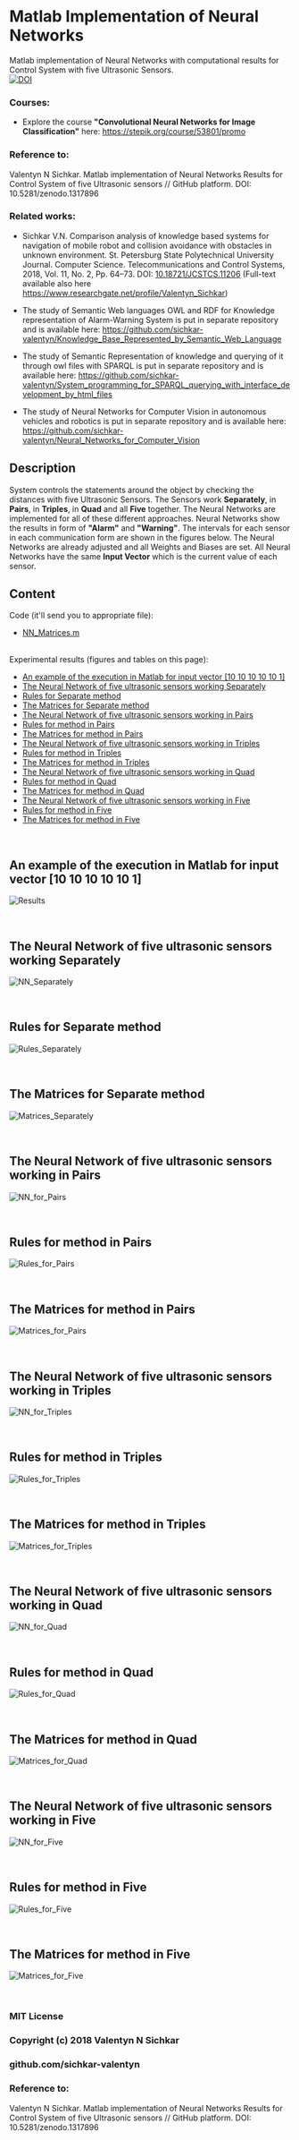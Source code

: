 # Matlab Implementation of Neural Networks
Matlab implementation of Neural Networks with computational results for Control System with five Ultrasonic Sensors.
<br/>[![DOI](https://zenodo.org/badge/DOI/10.5281/zenodo.1317896.svg)](https://doi.org/10.5281/zenodo.1317896)

### Courses:
* Explore the course **"Convolutional Neural Networks for Image Classification"** here: https://stepik.org/course/53801/promo

### Reference to:
Valentyn N Sichkar. Matlab implementation of Neural Networks Results for Control System of five Ultrasonic sensors // GitHub platform. DOI: 10.5281/zenodo.1317896

### Related works:
* Sichkar V.N. Comparison analysis of knowledge based systems for navigation of mobile robot and collision avoidance with obstacles in unknown environment. St. Petersburg State Polytechnical University Journal. Computer Science. Telecommunications and Control Systems, 2018, Vol. 11, No. 2, Pp. 64–73. DOI: <a href="https://doi.org/10.18721/JCSTCS.11206" target="_blank">10.18721/JCSTCS.11206</a> (Full-text available also here https://www.researchgate.net/profile/Valentyn_Sichkar)

* The study of Semantic Web languages OWL and RDF for Knowledge representation of Alarm-Warning System is put in separate repository and is available here: https://github.com/sichkar-valentyn/Knowledge_Base_Represented_by_Semantic_Web_Language

* The study of Semantic Representation of knowledge and querying of it through owl files with SPARQL is put in separate repository and is available here: https://github.com/sichkar-valentyn/System_programming_for_SPARQL_querying_with_interface_development_by_html_files

* The study of Neural Networks for Computer Vision in autonomous vehicles and robotics is put in separate repository and is available here: https://github.com/sichkar-valentyn/Neural_Networks_for_Computer_Vision

## Description
System controls the statements around the object by checking the distances with five Ultrasonic Sensors. The Sensors work <b>Separately</b>, in <b>Pairs</b>, in <b>Triples</b>, in <b>Quad</b> and all <b>Five</b> together. The Neural Networks are implemented for all of these different approaches. Neural Networks show the results in form of <b>"Alarm"</b> and <b>"Warning"</b>. The intervals for each sensor in each communication form are shown in the figures below. The Neural Networks are already adjusted and all Weights and Biases are set. All Neural Networks have the same <b>Input Vector</b> which is the current value of each sensor.

## Content
Code (it'll send you to appropriate file):
* [NN_Matrices.m](https://github.com/sichkar-valentyn/Matlab_implementation_of_Neural_Networks/blob/master/NN_Matrices.m)

<br/>
Experimental results (figures and tables on this page):

* [An example of the execution in Matlab for input vector [10 10 10 10 10 1]](#an-example-of-the-execution-in-matlab-for-input-vector)
* [The Neural Network of five ultrasonic sensors working Separately](#the-neural-network-of-five-ultrasonic-sensors-working-separately)
* [Rules for Separate method](#rules-for-separate-method)
* [The Matrices for Separate method](#the-matrices-for-separate-method)
* [The Neural Network of five ultrasonic sensors working in Pairs](#the-neural-network-of-five-ultrasonic-sensors-working-in-pairs)
* [Rules for method in Pairs](#rules-for-method-in-pairs)
* [The Matrices for method in Pairs](#the-matrices-for-method-in-pairs)
* [The Neural Network of five ultrasonic sensors working in Triples](#the-neural-network-of-five-ultrasonic-sensors-working-in-triples)
* [Rules for method in Triples](#rules-for-method-in-triples)
* [The Matrices for method in Triples](#the-matrices-for-method-in-triples)
* [The Neural Network of five ultrasonic sensors working in Quad](#the-neural-network-of-five-ultrasonic-sensors-working-in-quad)
* [Rules for method in Quad](#rules-for-method-in-quad)
* [The Matrices for method in Quad](#the-matrices-for-method-in-quad)
* [The Neural Network of five ultrasonic sensors working in Five](#the-neural-network-of-five-ultrasonic-sensors-working-in-five)
* [Rules for method in Five](#rules-for-method-in-five)
* [The Matrices for method in Five](#the-matrices-for-method-in-five)

<br/>

## <a id="an-example-of-the-execution-in-matlab-for-input-vector">An example of the execution in Matlab for input vector [10 10 10 10 10 1]</a>
![Results](images/Results.png)

<br/>

## <a id="the-neural-network-of-five-ultrasonic-sensors-working-separately">The Neural Network of five ultrasonic sensors working Separately</a>
![NN_Separately](images/NN_Separately.png)

<br/>

## <a id="rules-for-separate-method">Rules for Separate method</a>
![Rules_Separately](images/Rules_Separately.png)

<br/>

## <a id="the-matrices-for-separate-method">The Matrices for Separate method</a>
![Matrices_Separately](images/Matrices_Separately.png)

<br/>

## <a id="the-neural-network-of-five-ultrasonic-sensors-working-in-pairs">The Neural Network of five ultrasonic sensors working in Pairs</a>
![NN_for_Pairs](images/NN_for_Pairs.png)

<br/>

## <a id="rules-for-method-in-pairs">Rules for method in Pairs</a>
![Rules_for_Pairs](images/Rules_for_Pairs.png)

<br/>

## <a id="the-matrices-for-method-in-pairs">The Matrices for method in Pairs</a>
![Matrices_for_Pairs](images/Matrices_for_Pairs.png)

<br/>

## <a id="the-neural-network-of-five-ultrasonic-sensors-working-in-triples">The Neural Network of five ultrasonic sensors working in Triples</a>
![NN_for_Triples](images/NN_for_Triples.png)

<br/>

## <a id="rules-for-method-in-triples">Rules for method in Triples</a>
![Rules_for_Triples](images/Rules_for_Triples.png)

<br/>

## <a id="the-matrices-for-method-in-triples">The Matrices for method in Triples</a>
![Matrices_for_Triples](images/Matrices_for_Triples.png)

<br/>

## <a id="the-neural-network-of-five-ultrasonic-sensors-working-in-quad">The Neural Network of five ultrasonic sensors working in Quad</a>
![NN_for_Quad](images/NN_for_Quad.png)

<br/>

## <a id="rules-for-method-in-quad">Rules for method in Quad</a>
![Rules_for_Quad](images/Rules_for_Quad.png)

<br/>

## <a id="the-matrices-for-method-in-quad">The Matrices for method in Quad</a>
![Matrices_for_Quad](images/Matrices_for_Quad.png)

<br/>

## <a id="the-neural-network-of-five-ultrasonic-sensors-working-in-five">The Neural Network of five ultrasonic sensors working in Five</a>
![NN_for_Five](images/NN_for_Five.png)

<br/>

## <a id="rules-for-method-in-five">Rules for method in Five</a>
![Rules_for_Five](images/Rules_for_Five.png)

<br/>

## <a id="the-matrices-for-method-in-five">The Matrices for method in Five</a>
![Matrices_for_Five](images/Matrices_for_Five.png)

<br/>

### MIT License
### Copyright (c) 2018 Valentyn N Sichkar
### github.com/sichkar-valentyn
### Reference to:
Valentyn N Sichkar. Matlab implementation of Neural Networks Results for Control System of five Ultrasonic sensors // GitHub platform. DOI: 10.5281/zenodo.1317896
